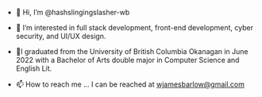- 👋 Hi, I’m @hashslingingslasher-wb

- 👀 I’m interested in
full stack development, front-end development, cyber security, and UI/UX design.

- 🌱I graduated from the University of British Columbia Okanagan in June 2022 with a Bachelor of Arts double major in Computer Science and English Lit.


- 📫 How to reach me ...
I can be reached at wjamesbarlow@gmail.com

<!---
hashslingingslasher-wb/hashslingingslasher-wb is a ✨ special ✨ repository because its `README.md` (this file) appears on your GitHub profile.
You can click the Preview link to take a look at your changes.
--->
